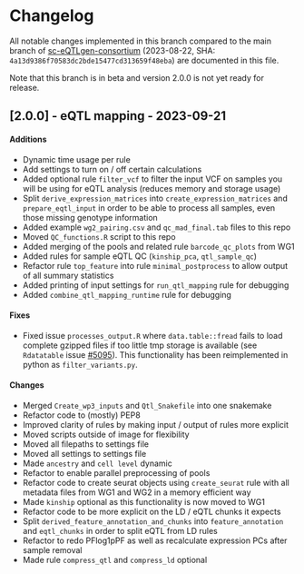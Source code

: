 # Changelog

All notable changes implemented in this branch compared to the main branch of [sc-eQTLgen-consortium](https://github.com/sc-eQTLgen-consortium/WG3-pipeline-QTL) (2023-08-22, SHA: `4a13d9386f70583dc2bde15477cd313659f48eba`) are documented in this file. 

Note that this branch is in beta and version 2.0.0 is not yet ready for release.


## [2.0.0] - eQTL mapping - 2023-09-21

#### Additions
- Dynamic time usage per rule
- Add settings to turn on / off certain calculations
- Added optional rule `filter_vcf` to filter the input VCF on samples you will be using for eQTL analysis (reduces memory and storage usage)
- Split `derive_expression_matrices` into `create_expression_matrices` and `prepare_eqtl_input` in order to be able to process all samples, even those missing genotype information
- Added example `wg2_pairing.csv` and `qc_mad_final.tab` files to this repo
- Moved `QC_functions.R` script to this repo
- Added merging of the pools and related rule `barcode_qc_plots` from WG1
- Added rules for sample eQTL QC (`kinship_pca`, `qtl_sample_qc`)
- Refactor rule `top_feature` into rule `minimal_postprocess` to allow output of all summary statistics
- Added printing of input settings for `run_qtl_mapping` rule for debugging
- Added `combine_qtl_mapping_runtime` rule for debugging

#### Fixes
- Fixed issue `processes_output.R` where `data.table::fread` fails to load complete gzipped files if too little tmp storage is available (see `Rdatatable` issue [#5095](https://github.com/Rdatatable/data.table/issues/5095)). This functionality has been reimplemented in python as `filter_variants.py`.

#### Changes
- Merged `Create_wp3_inputs` and `Qtl_Snakefile` into one snakemake
- Refactor code to (mostly) PEP8
- Improved clarity of rules by making input / output of rules more explicit
- Moved scripts outside of image for flexibility
- Moved all filepaths to settings file
- Moved all settings to settings file
- Made `ancestry` and `cell level` dynamic
- Refactor to enable parallel preprocessing of pools
- Refactor code to create seurat objects using `create_seurat` rule with all metadata files from WG1 and WG2 in a memory efficient way
- Made `kinship` optional as this functionality is now moved to WG1
- Refactor code to be more explicit on the LD / eQTL chunks it expects
- Split `derived_feature_annotation_and_chunks` into `feature_annotation` and `eqtl_chunks` in order to split eQTL from LD rules
- Refactor to redo PFlog1pPF as well as recalculate expression PCs after sample removal
- Made rule `compress_qtl` and `compress_ld` optional
